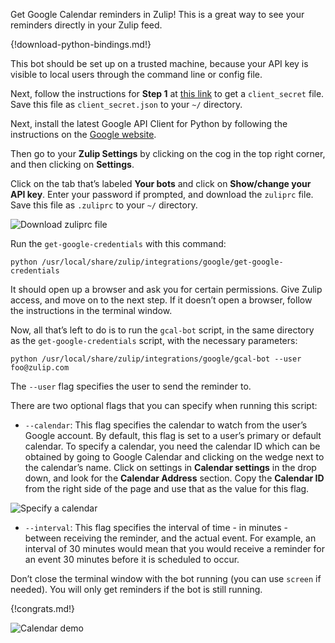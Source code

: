 Get Google Calendar reminders in Zulip! This is a great way to see
your reminders directly in your Zulip feed.

{!download-python-bindings.md!}

This bot should be set up on a trusted machine, because your API
key is visible to local users through the command line or config
file.

Next, follow the instructions for **Step 1** at
[this link](https://developers.google.com/google-apps/calendar/quickstart/python)
to get a `client_secret` file. Save this file as `client_secret.json`
to your `~/` directory.

Next, install the latest Google API Client for Python by following the
instructions on the
[Google website](https://developers.google.com/api-client-library/python/start/installation).

Then go to your **Zulip Settings** by clicking on the cog in the top
right corner, and then clicking on **Settings**.

Click on the tab that’s labeled **Your bots** and click on
**Show/change your API key**. Enter your password if prompted, and
download the `zuliprc` file. Save this file as `.zuliprc` to your `~/`
directory.

![Download zuliprc file](/static/images/integrations/google/calendar/001.png)

Run the `get-google-credentials` with this command:

    python /usr/local/share/zulip/integrations/google/get-google-credentials

It should open up a browser and ask you for certain permissions. Give
Zulip access, and move on to the next step. If it doesn’t open a
browser, follow the instructions in the terminal window.

Now, all that’s left to do is to run the `gcal-bot` script, in the
same directory as the `get-google-credentials` script, with the
necessary parameters:

    python /usr/local/share/zulip/integrations/google/gcal-bot --user foo@zulip.com

The `--user` flag specifies the user to send the reminder to.

There are two optional flags that you can specify when running this
script:

* `--calendar`: This flag specifies the calendar to watch from the
  user’s Google account. By default, this flag is set to a user’s
  primary or default calendar. To specify a calendar, you need the
  calendar ID which can be obtained by going to Google Calendar and
  clicking on the wedge next to the calendar’s name. Click on settings
  in **Calendar settings** in the drop down, and look for the **Calendar
  Address** section. Copy the **Calendar ID** from the right side of the
  page and use that as the value for this flag.

![Specify a calendar](/static/images/integrations/google/calendar/002.png)

* `--interval`: This flag specifies the interval of time - in
  minutes - between receiving the reminder, and the actual event. For
  example, an interval of 30 minutes would mean that you would receive a
  reminder for an event 30 minutes before it is scheduled to occur.

Don’t close the terminal window with the bot running (you can use
`screen` if needed). You will only get reminders if the bot is still
running.

{!congrats.md!}

![Calendar demo](/static/images/integrations/google/calendar/003.png)
